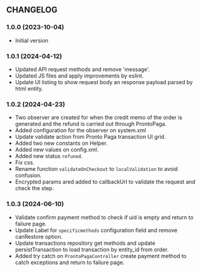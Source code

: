 CHANGELOG
---------
### 1.0.0 (2023-10-04)
* Initial version

### 1.0.1 (2024-04-12)
* Updated API request methods and remove 'message'.
* Updated JS files and apply improvements by eslint.
* Update UI listing to show request body an response payload parsed by html entity.

### 1.0.2 (2024-04-23)
* Two observer are created for when the credit memo of the order is generated and the refund is carried out through ProntoPaga.
* Added configuration for the observer on system.xml
* Update validate action from Pronto Paga transaction UI grid.
* Added two new constants on Helper.
* Added new values on config.xml.
* Added new status `refuned`.
* Fix css.
* Rename function `validateOnCheckout` to `localValidation` to avoid confusion.
* Encrypted params ared added to  callbackUrl to validate the request and check the step.

### 1.0.3 (2024-06-10)
* Validate confirm payment method to check if uid is empty and return to failure page.
* Update Label for `specificmethods` configuration field and remove canRestore option.
* Update transactions repository get methods and update persistTransaction to load transaction by entity_id from order.
* Added try catch on `ProntoPagaController` create payment method to catch exceptions and return to failure page.

